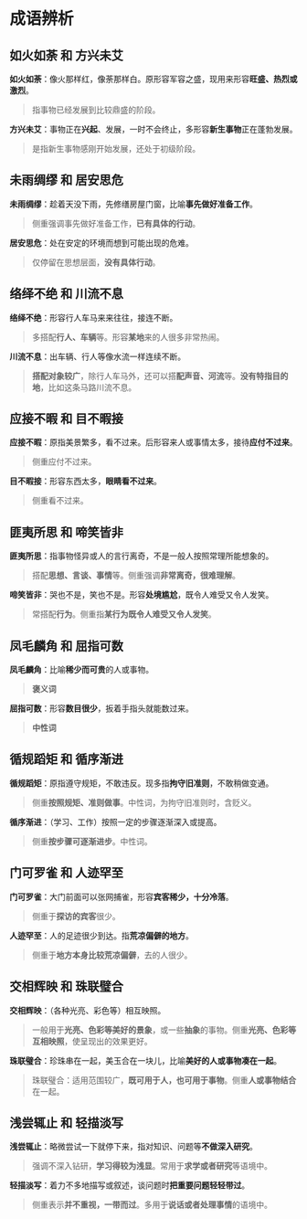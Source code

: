 # 成语辨析

## 如火如荼 和 方兴未艾

**如火如荼**：像火那样红，像荼那样白。原形容军容之盛，现用来形容**旺盛、热烈或激烈**。

>  指事物已经发展到比较鼎盛的阶段。

**方兴未艾**：事物正在**兴起**、发展，一时不会终止，多形容**新生事物**正在蓬勃发展。

> 是指新生事物感刚开始发展，还处于初级阶段。

## 未雨绸缪 和 居安思危

**未雨绸缪**：趁着天没下雨，先修缮房屋门窗，比喻**事先做好准备工作**。

> 侧重强调事先做好准备工作，**已有具体的行动**。

**居安思危**：处在安定的环境而想到可能出现的危难。

> 仅停留在思想层面，**没有具体行动**。

## 络绎不绝 和 川流不息

**络绎不绝**：形容行人车马来来往往，接连不断。

> 多搭配**行人、车辆**等。形容**某地**来的人很多非常热闹。

**川流不息**：出车辆、行人等像水流一样连续不断。

> **搭配对象较广**，除行人车马外，还可以搭**配声音、河流**等。**没有特指目的地**，比如这条马路川流不息。

## 应接不暇 和 目不暇接

**应接不暇**：原指美景繁多，看不过来。后形容来人或事情太多，接待**应付不过来**。

> 侧重应付不过来。

**目不暇接**：形容东西太多，**眼睛看不过来**。

> 侧重看不过来。

## 匪夷所思 和 啼笑皆非

**匪夷所思**：指事物怪异或人的言行离奇，不是一般人按照常理所能想象的。

> 搭配**思想、言谈、事情**等。侧重强调**非常离奇，很难理解**。

**啼笑皆非**：哭也不是，笑也不是。形容**处境尴尬**，既令人难受又令人发笑。

> 常搭配**行为**。侧重指**某行为既令人难受又令人发笑**。

## 凤毛麟角 和 屈指可数

**凤毛麟角**：比喻**稀少而可贵**的人或事物。

> **褒义词**

**屈指可数**：形容**数目很少**，扳着手指头就能数过来。

> **中性词**

## 循规蹈矩 和 循序渐进

**循规蹈矩**：原指遵守规矩，不敢违反。现多指**拘守旧准则**，不敢稍做变通。

> 侧重**按照规矩、准则做事**。中性词，为拘守旧准则时，含贬义。

**循序渐进**：（学习、工作）按照一定的步骤逐渐深入或提高。

> 侧重**按步骤可逐渐进步**。中性词。

## 门可罗雀 和 人迹罕至

**门可罗雀**：大门前面可以张网捕雀，形容**宾客稀少，十分冷落**。

> 侧重于**探访的宾客**很少。

**人迹罕至**：人的足迹很少到达。指**荒凉偏僻的地方**。

> 侧重于**地方本身比较荒凉偏僻**，去的人很少。

## 交相辉映 和 珠联璧合

**交相辉映**：（各种光亮、彩色等）相互映照。

> 一般用于**光亮、色彩等美好的景象**，或一些**抽象**的事物。侧重**光亮、色彩等互相映照**，使呈现出的效果更好。

**珠联璧合**：珍珠串在一起，美玉合在一块儿，比喻**美好的人或事物凑在一起**。

> 珠联璧合：适用范围较广，**既可用于人，也可用于事物**。侧重**人或事物结合**在一起。

## 浅尝辄止 和 轻描淡写

**浅尝辄止**：略微尝试一下就停下来，指对知识、问题等**不做深入研究**。

> 强调不深入钻研，**学习得较为浅显**。常用于**求学或者研究**等语境中。

**轻描淡写**：着力不多地描写或叙述，谈问题时**把重要问题轻轻带过**。

> 侧重表示**并不重视，一带而过**。多用于**说话或者处理事情**的语境中。

